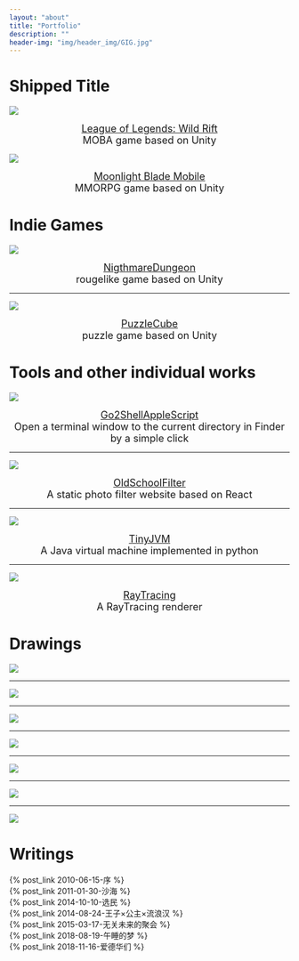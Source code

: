 ```yaml
---
layout: "about"
title: "Portfolio"
description: ""
header-img: "img/header_img/GIG.jpg"
---
```


<h1>Shipped Title</h1>

![](/img/wr.png)
<div align=center> 
	<div style="max-width: 300px;">
	<font size=4> <a href="https://apps.apple.com/app/id1480616990">League of Legends: Wild Rift</a><br>MOBA game based on Unity<br></font>
	</div>
</div>


![](/img/td.png)
<div align=center> 
	<div style="max-width: 300px;">
	<font size=4> <a href="https://apps.apple.com/cn/app/id1438499417">Moonlight Blade Mobile</a><br>MMORPG game based on Unity<br></font>
	</div>
</div>


<h1>Indie Games</h1>

![](/img/dungeon.jpg)
<div align=center> 
	<div style="max-width: 300px;">
	<font size=4> <a href="https://wenduoyue.itch.io/nightmare-dungeon">NigthmareDungeon</a><br>rougelike game based on Unity<br></font>
	</div>
</div>

<hr>

![](/img/puzzlecube.png)
<div align=center> 
	<div style="max-width: 300px;">
	<font size=4> <a href="https://wenduoyue.itch.io/puzzlecube">PuzzleCube</a><br>puzzle game based on Unity<br></font>
	</div>
</div>

<h1>Tools and other individual works</h1>

![](/img/app.png)
<div align=center> 
	<font size=4> <a href="https://github.com/wonderyue/Go2ShellAppleScript">Go2ShellAppleScript</a><br>
Open a terminal window to the current directory in Finder by a simple click<br></font>
</div>

<hr>

![](/img/filter.png)
<div align=center>
	<font size=4> <a href="https://github.com/wonderyue/OldSchoolFilter">OldSchoolFilter</a><br>A static photo filter website based on React<br></font>
</div>

<hr>

![](/img/jvm.png)
<div align=center>
	<font size=4> <a href="https://github.com/wonderyue/TinyJVM">TinyJVM</a><br>A Java virtual machine implemented in python<br></font>
</div>

<hr>

![](/img/ray.png)
<div align=center> 
	<font size=4> <a href="https://github.com/wonderyue/RayTracing">RayTracing</a><br>A RayTracing renderer<br></font>
</div>

<h1>Drawings</h1>

![](/img/DarkestHour.jpg)

<hr>

![](/img/杂念.jpg)

<hr>

![](/img/10.jpg)

<hr>

![](/img/4-4.jpg)

<hr>

![](/img/炼.jpg)

<hr>

![](/img/迷宫.jpg)

<hr>

![](/img/小机器君.jpg)

<h1>Writings</h1>

{% post_link 2010-06-15-序 %}<br>
{% post_link 2011-01-30-沙海 %}<br>
{% post_link 2014-10-10-选民 %}<br>
{% post_link 2014-08-24-王子×公主×流浪汉 %}<br>
{% post_link 2015-03-17-无关未来的聚会 %}<br>
{% post_link 2018-08-19-午睡的梦 %}<br>
{% post_link 2018-11-16-爱德华们 %}<br>
